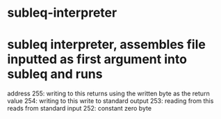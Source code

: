 # subleq-interpreter
# subleq interpreter, assembles file inputted as first argument into subleq and runs

address 255: writing to this returns using the written byte as the return value
254: writing to this write to standard output
253: reading from this reads from standard input
252: constant zero byte

